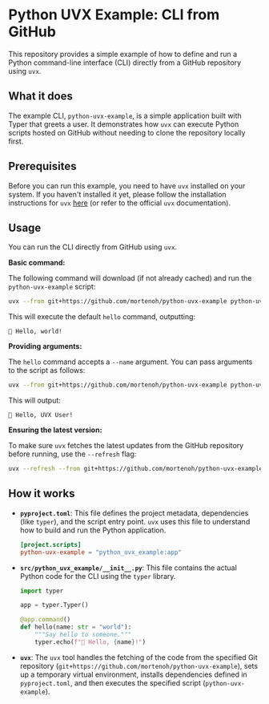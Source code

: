# Python UVX Example: CLI from GitHub

This repository provides a simple example of how to define and run a Python command-line interface (CLI) directly from a GitHub repository using `uvx`.

## What it does

The example CLI, `python-uvx-example`, is a simple application built with Typer that greets a user. It demonstrates how `uvx` can execute Python scripts hosted on GitHub without needing to clone the repository locally first.

## Prerequisites

Before you can run this example, you need to have `uvx` installed on your system. If you haven't installed it yet, please follow the installation instructions for `uvx` [here](https://astral.sh/uv/install.sh) (or refer to the official `uvx` documentation).

## Usage

You can run the CLI directly from GitHub using `uvx`.

**Basic command:**

The following command will download (if not already cached) and run the `python-uvx-example` script:

```sh
uvx --from git+https://github.com/mortenoh/python-uvx-example python-uvx-example
```

This will execute the default `hello` command, outputting:

```
👋 Hello, world!
```

**Providing arguments:**

The `hello` command accepts a `--name` argument. You can pass arguments to the script as follows:

```sh
uvx --from git+https://github.com/mortenoh/python-uvx-example python-uvx-example --name "UVX User"
```

This will output:

```
👋 Hello, UVX User!
```

**Ensuring the latest version:**

To make sure `uvx` fetches the latest updates from the GitHub repository before running, use the `--refresh` flag:

```sh
uvx --refresh --from git+https://github.com/mortenoh/python-uvx-example python-uvx-example --name "Fresh UVX"
```

## How it works

- **`pyproject.toml`**: This file defines the project metadata, dependencies (like `typer`), and the script entry point. `uvx` uses this file to understand how to build and run the Python application.
  ```toml
  [project.scripts]
  python-uvx-example = "python_uvx_example:app"
  ```
- **`src/python_uvx_example/__init__.py`**: This file contains the actual Python code for the CLI using the `typer` library.

  ```python
  import typer

  app = typer.Typer()

  @app.command()
  def hello(name: str = "world"):
      """Say hello to someone."""
      typer.echo(f"👋 Hello, {name}!")
  ```

- **`uvx`**: The `uvx` tool handles the fetching of the code from the specified Git repository (`git+https://github.com/mortenoh/python-uvx-example`), sets up a temporary virtual environment, installs dependencies defined in `pyproject.toml`, and then executes the specified script (`python-uvx-example`).
